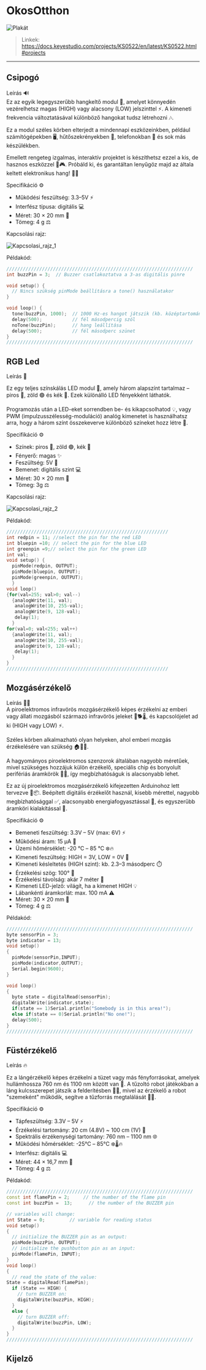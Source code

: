# OkosOtthon

![Plakát](okosotthon.png)

> Linkek: https://docs.keyestudio.com/projects/KS0522/en/latest/KS0522.html#projects

---
## Csipogó

Leírás 🔊  
Ez az egyik legegyszerűbb hangkeltő modul 🧩, amelyet könnyedén vezérelhetsz magas (HIGH) vagy alacsony (LOW) jelszinttel ⚡. A kimeneti frekvencia változtatásával különböző hangokat tudsz létrehozni 🎶.

Ez a modul széles körben elterjedt a mindennapi eszközeinkben, például számítógépekben 🖥️, hűtőszekrényekben 🧊, telefonokban 📱 és sok más készülékben.

Emellett rengeteg izgalmas, interaktív projektet is készíthetsz ezzel a kis, de hasznos eszközzel 🤖🎮. Próbáld ki, és garantáltan lenyűgöz majd az általa keltett elektronikus hang! 🧠✨

Specifikáció ⚙️
- Működési feszültség: 3.3–5V ⚡
- Interfész típusa: digitális 💻
- Méret: 30 × 20 mm 📏
- Tömeg: 4 g ⚖️

Kapcsolási rajz:

![Kapcsolasi_rajz_1](kapcs_1.png)

Példakód:
``` cpp
////////////////////////////////////////////////////////////////////
int buzzPin = 3;  // Buzzer csatlakoztatva a 3-as digitális pinre

void setup() {
  // Nincs szükség pinMode beállításra a tone() használatakor
}

void loop() {
  tone(buzzPin, 1000);  // 1000 Hz-es hangot játszik (kb. középtartomány)
  delay(500);           // fél másodpercig szól
  noTone(buzzPin);      // hang leállítása
  delay(500);           // fél másodperc szünet
}
////////////////////////////////////////////////////////////////////
```

## RGB Led

Leírás 📘

Ez egy teljes színskálás LED modul 🌈, amely három alapszínt tartalmaz – piros 🔴, zöld 🟢 és kék 🔵. Ezek különálló LED fényekként láthatók.

Programozás után a LED-eket sorrendben be- és kikapcsolhatod 💡, vagy PWM (impulzusszélesség-moduláció) analóg kimenetet is használhatsz arra, hogy a három színt összekeverve különböző színeket hozz létre 🎨.

Specifikáció ⚙️
- Színek: piros 🔴, zöld 🟢, kék 🔵
- Fényerő: magas ✨
- Feszültség: 5V 🔌
- Bemenet: digitális szint 💻
- Méret: 30 × 20 mm 📏
- Tömeg: 3g ⚖️

Kapcsolási rajz:

![Kapcsolasi_rajz_2](kapcs_2)

Példakód:
``` cpp
///////////////////////////////////////////////////////////
int redpin = 11; //select the pin for the red LED
int bluepin =10; // select the pin for the blue LED
int greenpin =9;// select the pin for the green LED
int val;
void setup() {
  pinMode(redpin, OUTPUT);
  pinMode(bluepin, OUTPUT);
  pinMode(greenpin, OUTPUT);
  }
void loop() 
{for(val=255; val>0; val--)
  {analogWrite(11, val);
   analogWrite(10, 255-val);
   analogWrite(9, 128-val);
   delay(1); 
  }
for(val=0; val<255; val++)
  {analogWrite(11, val);
   analogWrite(10, 255-val);
   analogWrite(9, 128-val);
   delay(1);  
  }
}
///////////////////////////////////////////////////////////
```

## Mozgásérzékelő

Leírás 🕵️‍♂️  
A piroelektromos infravörös mozgásérzékelő képes érzékelni az emberi vagy állati mozgásból származó infravörös jeleket 🧍🐕🌡️, és kapcsolójelet ad ki (HIGH vagy LOW) ⚡.

Széles körben alkalmazható olyan helyeken, ahol emberi mozgás érzékelésére van szükség 🏠🚪🔐.

A hagyományos piroelektromos szenzorok általában nagyobb méretűek, mivel szükséges hozzájuk külön érzékelő, speciális chip és bonyolult perifériás áramkörök 🧩🔌, így megbízhatóságuk is alacsonyabb lehet.

Ez az új piroelektromos mozgásérzékelő kifejezetten Arduinohoz lett tervezve 🤖📦. Beépített digitális érzékelőt használ, kisebb mérettel, nagyobb megbízhatósággal ✅, alacsonyabb energiafogyasztással 🔋, és egyszerűbb áramköri kialakítással 🧠.

Specifikáció ⚙️
- Bemeneti feszültség: 3.3V – 5V (max: 6V) ⚡
- Működési áram: 15 μA 🔌
- Üzemi hőmérséklet: -20 ℃ – 85 ℃ ❄️🔥
- Kimeneti feszültség: HIGH = 3V, LOW = 0V 🔄
- Kimeneti késleltetés (HIGH szint): kb. 2.3–3 másodperc ⏱️
- Érzékelési szög: 100° 🧭
- Érzékelési távolság: akár 7 méter 📏
- Kimeneti LED-jelző: világít, ha a kimenet HIGH 💡
- Lábankénti áramkorlát: max. 100 mA ⚠️
- Méret: 30 × 20 mm 📐
- Tömeg: 4 g ⚖️

Példakód:
``` cpp
////////////////////////////////////////////////////////////////////
byte sensorPin = 3;
byte indicator = 13;
void setup()
{
  pinMode(sensorPin,INPUT);
  pinMode(indicator,OUTPUT);
  Serial.begin(9600);
}

void loop()
{
  byte state = digitalRead(sensorPin);
  digitalWrite(indicator,state);
  if(state == 1)Serial.println("Somebody is in this area!");
  else if(state == 0)Serial.println("No one!");
  delay(500);
}
////////////////////////////////////////////////////////////////////
```

## Füstérzékelő

Leírás 🔥

Ez a lángérzékelő képes érzékelni a tüzet vagy más fényforrásokat, amelyek hullámhossza 760 nm és 1100 nm között van 🌈.
A tűzoltó robot játékokban a láng kulcsszerepet játszik a felderítésben 🤖🚒, mivel az érzékelő a robot "szemeként" működik, segítve a tűzforrás megtalálását 👀🔥.

Specifikáció ⚙️
- Tápfeszültség: 3.3V – 5V ⚡
- Érzékelési tartomány: 20 cm (4.8V) ~ 100 cm (1V) 📏
- Spektrális érzékenységi tartomány: 760 nm – 1100 nm 🌐
- Működési hőmérséklet: -25℃ – 85℃ ❄️🌡️🔥
- Interfész: digitális 💻
- Méret: 44 × 16,7 mm 📐
- Tömeg: 4 g ⚖️

Példakód:
``` cpp
////////////////////////////////////////////////////////////////////
const int flamePin = 2;     // the number of the flame pin
const int buzzPin =  13;      // the number of the BUZZER pin

// variables will change:
int State = 0;         // variable for reading status
void setup()
{
  // initialize the BUZZER pin as an output:
  pinMode(buzzPin, OUTPUT);      
  // initialize the pushbutton pin as an input:
  pinMode(flamePin, INPUT);     
}
void loop()
{
  // read the state of the value:
State = digitalRead(flamePin);
  if (State == HIGH) {     
    // turn BUZZER on:    
    digitalWrite(buzzPin, HIGH);  
  } 
  else {
    // turn BUZZER off:
    digitalWrite(buzzPin, LOW); 
  }
}
////////////////////////////////////////////////////////////////////
```

## Kijelző




